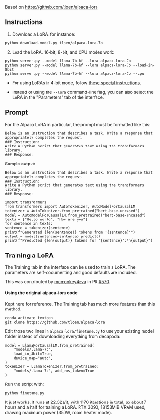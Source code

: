 Based on https://github.com/tloen/alpaca-lora

## Instructions

1. Download a LoRA, for instance:

```
python download-model.py tloen/alpaca-lora-7b
```

2. Load the LoRA. 16-bit, 8-bit, and CPU modes work:

```
python server.py --model llama-7b-hf --lora alpaca-lora-7b
python server.py --model llama-7b-hf --lora alpaca-lora-7b --load-in-8bit
python server.py --model llama-7b-hf --lora alpaca-lora-7b --cpu
```

* For using LoRAs in 4-bit mode, follow [these special instructions](GPTQ-models-(4-bit-mode).md#using-loras-in-4-bit-mode).

* Instead of using the `--lora` command-line flag, you can also select the LoRA in the "Parameters" tab of the interface.

## Prompt
For the Alpaca LoRA in particular, the prompt must be formatted like this:

```
Below is an instruction that describes a task. Write a response that appropriately completes the request.
### Instruction:
Write a Python script that generates text using the transformers library.
### Response:
```

Sample output:

```
Below is an instruction that describes a task. Write a response that appropriately completes the request.
### Instruction:
Write a Python script that generates text using the transformers library.
### Response:

import transformers
from transformers import AutoTokenizer, AutoModelForCausalLM
tokenizer = AutoTokenizer.from_pretrained("bert-base-uncased")
model = AutoModelForCausalLM.from_pretrained("bert-base-uncased")
texts = ["Hello world", "How are you"]
for sentence in texts:
sentence = tokenizer(sentence)
print(f"Generated {len(sentence)} tokens from '{sentence}'")
output = model(sentences=sentence).predict()
print(f"Predicted {len(output)} tokens for '{sentence}':\n{output}")
```

## Training a LoRA

The Training tab in the interface can be used to train a LoRA. The parameters are self-documenting and good defaults are included.

This was contributed by [mcmonkey4eva](https://github.com/mcmonkey4eva) in PR [#570](https://github.com/oobabooga/text-generation-webui/pull/570).


#### Using the original alpaca-lora code

Kept here for reference. The Training tab has much more features than this method.

```
conda activate textgen
git clone https://github.com/tloen/alpaca-lora
```

Edit those two lines in `alpaca-lora/finetune.py` to use your existing model folder instead of downloading everything from decapoda:

```
model = LlamaForCausalLM.from_pretrained(
    "models/llama-7b",
    load_in_8bit=True,
    device_map="auto",
)
tokenizer = LlamaTokenizer.from_pretrained(
    "models/llama-7b", add_eos_token=True
)
```

Run the script with:

```
python finetune.py
```

It just works. It runs at 22.32s/it, with 1170 iterations in total, so about 7 hours and a half for training a LoRA. RTX 3090, 18153MiB VRAM used, drawing maximum power (350W, room heater mode).
